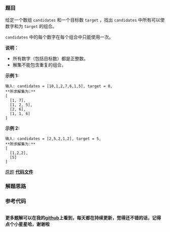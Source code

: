 ### 题目
给定一个数组 `candidates` 和一个目标数 `target` ，找出 `candidates` 中所有可以使数字和为 `target` 的组合。

`candidates` 中的每个数字在每个组合中只能使用一次。

**说明：**

  * 所有数字（包括目标数）都是正整数。
  * 解集不能包含重复的组合。 

**示例  1:**

    
    
    输入: candidates = [10,1,2,7,6,1,5], target = 8,
    **所求解集为:**
    [
      [1, 7],
      [1, 2, 5],
      [2, 6],
      [1, 1, 6]
    ]
    

**示例  2:**

    
    
    输入: candidates = [2,5,2,1,2], target = 5,
    **所求解集为:**
    [
      [1,2,2],
      [5]
    ]

[原题](https://leetcode-cn.com/problems/combination-sum-ii/)    **[代码文件]()**


### 解题思路




### 参考代码

```go


```




**更多题解可以在我的[github](https://github.com/LZH139/leetcode_Go)上看到，每天都在持续更新，觉得还不错的话，记得点个小星星哈，谢谢啦**
